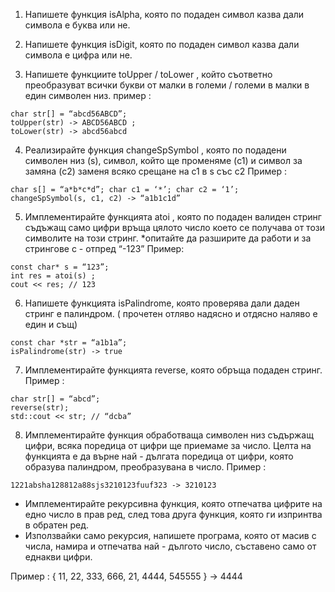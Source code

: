 1. Напишете функция isAlpha, която по подаден символ казва дали
символа е буква или не.

2. Напишете функция isDigit, която по подаден символ казва дали
символа е цифра или не.

3. Напишете функциите toUpper / toLower , който съответно
преобразуват всички букви от малки в големи / големи в малки в
един символен низ. пример :
 ```
char str[] = “abcd56ABCD”;
toUpper(str) -> ABCD56ABCD ;
toLower(str) -> abcd56abcd
```

4. Реализирайте функция changeSpSymbol , която по подадени
символен низ (s), символ, който ще променяме (c1) и символ за
замяна (c2) заменя всяко срещане на c1 в s със c2
Пример : 
```
char s[] = “a*b*c*d”; char c1 = ‘*’; char c2 = ‘1’;
changeSpSymbol(s, c1, c2) -> “a1b1c1d”
```

5. Имплементирайте функцията atoi , която по подаден валиден
стринг съдъжащ само цифри връща цялото число което се получава
от този символите на този стринг. *опитайте да разширите да
работи и за стрингове с - отпред “-123”
Пример: 
```
const char* s = “123”;
int res = atoi(s) ;
cout << res; // 123
```

6. Напишете функцията isPalindrome, която проверява дали даден
стринг е палиндром. ( прочетен отляво надясно и отдясно наляво е
един и същ)
```
const char *str = “a1b1a”;
isPalindrome(str) -> true
```

7. Имплементирайте функцията reverse, която обръща подаден
стринг.
Пример : 
```
char str[] = “abcd”;
reverse(str);
std::cout << str; // “dcba”
```

8. Имплементирайте функция обработваща символен низ
съдържащ цифри, всяка поредица от цифри ще приемаме за число.
Целта на функцията е да върне най - дългата поредица от цифри,
която образува палиндром, преобразувана в число.
Пример : 
```
1221absha128812a88sjs3210123fuuf323 -> 3210123
```

- Имплементирайте рекурсивна функция, която отпечатва цифрите
на едно число в прав ред, след това друга функция, която ги
изпринтва в обратен ред.
- Използвайки само рекурсия, напишете програма, която от масив с
числа, намира и отпечатва най - дългото число, съставено само от
еднакви цифри.

Пример : { 11, 22, 333, 666, 21, 4444, 545555 } -> 4444


